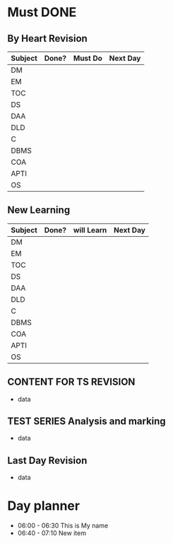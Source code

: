# Must DONE
## By Heart Revision
| Subject | Done? | Must Do | Next Day |
| ------- | ----- | ------- | -------- |
| DM      |       |         |          |
| EM      |       |         |          |
| TOC     |       |         |          |
| DS      |       |         |          |
| DAA     |       |         |          |
| DLD     |       |         |          |
| C       |       |         |          |
| DBMS    |       |         |          |
| COA     |       |         |          |
| APTI    |       |         |          |
| OS      |       |         |          |

## New Learning
| Subject | Done? | will Learn | Next Day |
| ------- | ----- | ---------- | -------- |
| DM      |       |            |          |
| EM      |       |            |          |
| TOC     |       |            |          |
| DS      |       |            |          |
| DAA     |       |            |          |
| DLD     |       |            |          |
| C       |       |            |          |
| DBMS    |       |            |          |
| COA     |       |            |          |
| APTI    |       |            |          |
| OS      |       |            |          |


## CONTENT FOR TS REVISION
- data

## TEST SERIES  Analysis and marking
- data

## Last Day Revision
- data

# Day planner

- 06:00 - 06:30 This is My name
- 06:40 - 07:10 New item